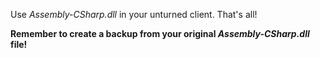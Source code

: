Use *Assembly-CSharp.dll* in your unturned client. That's all!

**Remember to create a backup from your original *Assembly-CSharp.dll* file!**